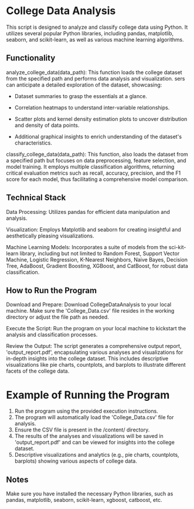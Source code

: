 # College Data Analysis

This script is designed to analyze and classify college data using Python. It utilizes several popular Python libraries, including pandas, matplotlib, seaborn, and scikit-learn, as well as various machine learning algorithms.

## Functionality 

analyze_college_data(data_path): This function loads the college dataset from the specified path and performs data analysis and visualization. sers can anticipate a detailed exploration of the dataset, showcasing:

- Dataset summaries to grasp the essentials at a glance.

- Correlation heatmaps to understand inter-variable relationships.

- Scatter plots and kernel density estimation plots to uncover distribution and density of data points.

- Additional graphical insights to enrich understanding of the dataset's characteristics.


classify_college_data(data_path): This function, also loads the dataset from a specified path but focuses on data preprocessing, feature selection, and model training. It employs multiple classification algorithms, returning critical evaluation metrics such as recall, accuracy, precision, and the F1 score for each model, thus facilitating a comprehensive model comparison.

## Technical Stack

Data Processing: Utilizes pandas for efficient data manipulation and analysis.

Visualization: Employs Matplotlib and seaborn for creating insightful and aesthetically pleasing visualizations.

Machine Learning Models: Incorporates a suite of models from the sci-kit-learn library, including but not limited to Random Forest, Support Vector Machine, Logistic Regression, K-Nearest Neighbors, Naive Bayes, Decision Tree, AdaBoost, Gradient Boosting, XGBoost, and CatBoost, for robust data classification.

## How to Run the Program

Download and Prepare: Download CollegeDataAnalysis to your local machine. Make sure the 'College_Data.csv' file resides in the working directory or adjust the file path as needed.

Execute the Script: Run the program on your local machine to kickstart the analysis and classification processes.

Review the Output: The script generates a comprehensive output report, 'output_report.pdf', encapsulating various analyses and visualizations for in-depth insights into the college dataset. This includes descriptive visualizations like pie charts, countplots, and barplots to illustrate different facets of the college data.

# Example of Running the Program

1. Run the program using the provided execution instructions.
2. The program will automatically load the 'College_Data.csv' file for analysis.
3. Ensure the CSV file is present in the /content/ directory.
4. The results of the analyses and visualizations will be saved in 'output_report.pdf' and can be viewed for insights into the college dataset.
5. Descriptive visualizations and analytics (e.g., pie charts, countplots, barplots) showing various aspects of college data.

## Notes

Make sure you have installed the necessary Python libraries, such as pandas, matplotlib, seaborn, scikit-learn, xgboost, catboost, etc.
